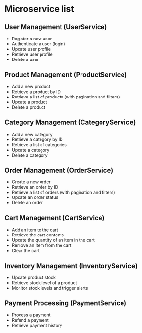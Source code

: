 # Microservice list

## User Management (UserService)

- Register a new user
- Authenticate a user (login)
- Update user profile
- Retrieve user profile
- Delete a user

## Product Management (ProductService)

- Add a new product
- Retrieve a product by ID
- Retrieve a list of products (with pagination and filters)
- Update a product
- Delete a product

## Category Management (CategoryService)

- Add a new category
- Retrieve a category by ID
- Retrieve a list of categories
- Update a category
- Delete a category

## Order Management (OrderService)

- Create a new order
- Retrieve an order by ID
- Retrieve a list of orders (with pagination and filters)
- Update an order status
- Delete an order

## Cart Management (CartService)

- Add an item to the cart
- Retrieve the cart contents
- Update the quantity of an item in the cart
- Remove an item from the cart
- Clear the cart

## Inventory Management (InventoryService)

- Update product stock
- Retrieve stock level of a product
- Monitor stock levels and trigger alerts

## Payment Processing (PaymentService)

- Process a payment
- Refund a payment
- Retrieve payment history
